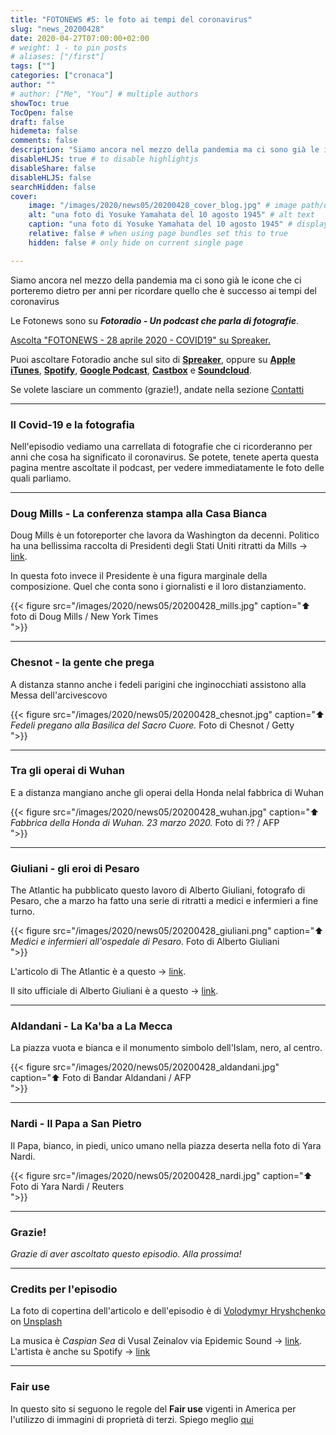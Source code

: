 ```yaml
---
title: "FOTONEWS #5: le foto ai tempi del coronavirus"
slug: "news_20200428"
date: 2020-04-27T07:00:00+02:00
# weight: 1 - to pin posts
# aliases: ["/first"]
tags: [""]
categories: ["cronaca"]
author: ""
# author: ["Me", "You"] # multiple authors
showToc: true
TocOpen: false
draft: false
hidemeta: false
comments: false
description: "Siamo ancora nel mezzo della pandemia ma ci sono già le icone che ci porteremo dietro per anni per ricordare quello che è successo ai tempi del coronavirus"
disableHLJS: true # to disable highlightjs
disableShare: false
disableHLJS: false
searchHidden: false
cover:
    image: "/images/2020/news05/20200428_cover_blog.jpg" # image path/url
    alt: "una foto di Yosuke Yamahata del 10 agosto 1945" # alt text
    caption: "una foto di Yosuke Yamahata del 10 agosto 1945" # display caption under cover
    relative: false # when using page bundles set this to true
    hidden: false # only hide on current single page

---
```


Siamo ancora nel mezzo della pandemia ma ci sono già le icone che ci porteremo dietro per anni per ricordare quello che è successo ai tempi del coronavirus
<!--more-->



Le Fotonews sono su **_Fotoradio - Un podcast che parla di fotografie_**.

<a class="spreaker-player" href="https://www.spreaker.com/episode/26207027" data-resource="episode_id=26207027" data-width="100%" data-height="200px" data-theme="light" data-playlist="false" data-playlist-continuous="false" data-autoplay="false" data-live-autoplay="false" data-chapters-image="true" data-episode-image-position="right" data-hide-logo="false" data-hide-likes="false" data-hide-comments="false" data-hide-sharing="false" data-hide-download="false">Ascolta "FOTONEWS - 28 aprile 2020 - COVID19" su Spreaker.</a>

Puoi ascoltare Fotoradio anche sul sito di <a href="https://www.spreaker.com/show/fotoradio-un-podcast-sulle-fotografie">**Spreaker**</a>, oppure su <a target="blank" href="https://podcasts.apple.com/it/podcast/fotoradio-un-podcast-sulle-fotografie/id1473090985">**Apple iTunes**</a>, <a target="blank" href="https://open.spotify.com/show/3dzBBFOJD2gaz2pRdhlzYh">**Spotify**</a>, <a target="blank" href="https://www.google.com/podcasts?feed=aHR0cHM6Ly93d3cuc3ByZWFrZXIuY29tL3Nob3cvMzYwNzI4OS9lcGlzb2Rlcy9mZWVk">**Google Podcast**</a>, <a target="blank" href="https://castbox.fm/channel/Fotoradio-un-podcast-sulle-fotografie-id2203635?country=it">**Castbox**</a> e <a target="blank" href="https://soundcloud.com/user-153455998">**Soundcloud**</a>.

Se volete lasciare un commento (grazie!), andate nella sezione <a href="/contact/">Contatti</a>

- - -

### Il Covid-19 e la fotografia

Nell'episodio vediamo una carrellata di fotografie che ci ricorderanno per anni che cosa ha significato il coronavirus.
Se potete, tenete aperta questa pagina mentre ascoltate il podcast, per vedere immediatamente le foto delle quali parliamo.


- - -

### Doug Mills - La conferenza stampa alla Casa Bianca

Doug Mills è un fotoreporter che lavora da Washington da decenni. Politico ha una bellissima raccolta di Presidenti degli Stati Uniti ritratti da Mills -> <a target="blank" href="https://www.politico.com/magazine/story/2019/04/26/doug-mills-iconic-president-photos-226744">link</a>.

In questa foto invece il Presidente è una figura marginale della composizione. Quel che conta sono i giornalisti e il loro distanziamento.

{{< figure src="/images/2020/news05/20200428_mills.jpg" caption="⬆︎ foto di Doug Mills / New York Times<br> ">}}


- - -

### Chesnot - la gente che prega

A distanza stanno anche i fedeli parigini che inginocchiati assistono alla Messa dell'arcivescovo

{{< figure src="/images/2020/news05/20200428_chesnot.jpg" caption="⬆︎ _Fedeli pregano alla Basilica del Sacro Cuore._ Foto di Chesnot / Getty<br> ">}}


- - -

### Tra gli operai di Wuhan

E a distanza mangiano anche gli operai della Honda nelal fabbrica di Wuhan

{{< figure src="/images/2020/news05/20200428_wuhan.jpg" caption="⬆︎ _Fabbrica della Honda di Wuhan. 23 marzo 2020._ Foto di ?? / AFP<br> ">}}


- - -

### Giuliani - gli eroi di Pesaro

The Atlantic ha pubblicato questo lavoro di Alberto Giuliani, fotografo di Pesaro, che a marzo ha fatto una serie di ritratti a medici e infermieri a fine turno.

{{< figure src="/images/2020/news05/20200428_giuliani.png" caption="⬆︎ _Medici e infermieri all'ospedale di Pesaro._ Foto di Alberto Giuliani<br> ">}}

L'articolo di The Atlantic è a questo -> <a target="blank" href="https://www.theatlantic.com/health/archive/2020/03/coronavirus-italy-photos-doctors-and-nurses/608671/">link</a>.

Il sito ufficiale di Alberto Giuliani è a questo -> <a target="blank" href="https://www.albertogiuliani.com/">link</a>.

- - -

### Aldandani - La Ka'ba a La Mecca

La piazza vuota e bianca e il monumento simbolo dell'Islam, nero, al centro.

{{< figure src="/images/2020/news05/20200428_aldandani.jpg" caption="⬆︎ Foto di Bandar Aldandani / AFP<br> ">}}


- - -

### Nardi - Il Papa a San Pietro

Il Papa, bianco, in piedi, unico umano nella piazza deserta nella foto di Yara Nardi.

{{< figure src="/images/2020/news05/20200428_nardi.jpg" caption="⬆︎ Foto di Yara Nardi / Reuters<br> ">}}




- - -

### Grazie!

_Grazie di aver ascoltato questo episodio. Alla prossima!_


<!--
- - -
### Bonus Track

Torniamo all'episodio di oggi sul campo di accoglienza di Samos con questa bonus track.
Nicolò Govoni, uno dei fondatori di Still I Rise, racconta in un Tedx, del senso del volontariato e dell'approccio della sua ong verso i bambini del campo di Samos.
Un estratto della clip è in coda all'episodio. Qui la versione integrale del video.

{{< yt 7UKsgk0Ose0 >}}


<br>
-->

<!--
- - -

### Citazioni


- Fabrizio Gatti, con le immagini di Massimo Sestini, _Dimmi dove sei_, National Geographic Italia, giugno 2019

Le voci fuori campo sono tratte dal trailer del documentario di National Geographic Channel diretto da Jesús Garcés Lambert andato in onda il 20 giugno 2019 su Sky e poi boh.
-->

<!--
- - -
### Errata corrige

Nella prima versione dell'episodio, avevo previsto di chiudere con una clip di Nicolò Govoni che racconta il centro creato da Still I Rise alle porte del campo di Samos.
Poi invece ho preferito inserire la clip dal Tedx dove si parla di volontariato che mi pare più interessante. Quindi non torna il mio discorso in chiusura di puntata. Mi spiace
-->

<!--
- - -

### Altri link

- La puntata di **Be My Diary** di Rossella Pivanti citata nell'episodio è ascoltabile a questo (<a target="blank" href="https://www.spreaker.com/user/bemydiary/bmd-s02e10-finito">link</a>)

-->

- - -

### Credits per l'episodio

La foto di copertina dell'articolo e dell'episodio è di [Volodymyr Hryshchenko](https://unsplash.com/@lunarts?utm_source=unsplash&utm_medium=referral&utm_content=creditCopyText)  on  [Unsplash](https://unsplash.com/s/photos/virus-mask?utm_source=unsplash&utm_medium=referral&utm_content=creditCopyText)

La musica è _Caspian Sea_ di Vusal Zeinalov via Epidemic Sound -> <a target="blank" href="https://www.epidemicsound.com/artists/vusal-zeinalov">link</a>. L'artista è anche su Spotify -> <a target="blank" href="https://open.spotify.com/artist/5NRx6vywN3UAl8v3gq1QH3">link</a>

- - -


### Fair use

In questo sito si seguono le regole del **Fair use** vigenti in America per l'utilizzo di immagini di proprietà di terzi. Spiego meglio <a href="/static_page/fair_use/">qui</a>
